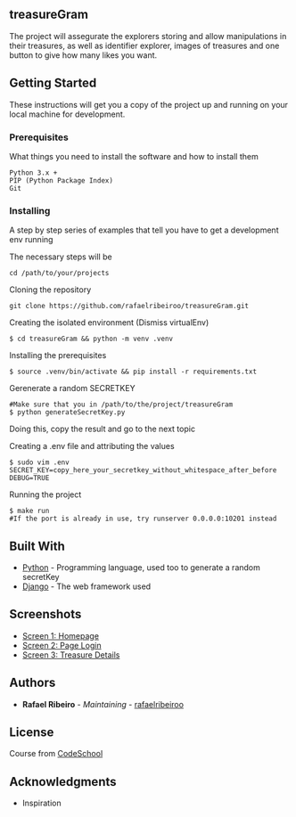 
## treasureGram

The project will assegurate the explorers storing and allow manipulations in their treasures, as well as identifier explorer, images of treasures and one button to give how many likes you want.

## Getting Started

These instructions will get you a copy of the project up and running on your local machine for development. 

### Prerequisites

What things you need to install the software and how to install them

```
Python 3.x +
PIP (Python Package Index)
Git
```

### Installing

A step by step series of examples that tell you have to get a development env running

The necessary steps will be

```
cd /path/to/your/projects
```

Cloning the repository

```
git clone https://github.com/rafaelribeiroo/treasureGram.git
```

Creating the isolated environment (Dismiss virtualEnv)

```
$ cd treasureGram && python -m venv .venv
```

Installing the prerequisites

```
$ source .venv/bin/activate && pip install -r requirements.txt
``` 

Gerenerate a random SECRETKEY

```
#Make sure that you in /path/to/the/project/treasureGram
$ python generateSecretKey.py
``` 
Doing this, copy the result and go to the next topic

Creating a .env file and attributing the values

```
$ sudo vim .env
SECRET_KEY=copy_here_your_secretkey_without_whitespace_after_before
DEBUG=TRUE
```

Running the project

```
$ make run
#If the port is already in use, try runserver 0.0.0.0:10201 instead
``` 

## Built With

* [Python](https://www.python.org/) - Programming language, used too to generate a random secretKey
* [Django](https://www.djangoproject.com/) - The web framework used

## Screenshots

* [Screen 1: Homepage](https://imgur.com/GwbNxJd)
* [Screen 2: Page Login](https://imgur.com/hVw5VOw)
* [Screen 3: Treasure Details](https://imgur.com/HO73kr1)

## Authors

* **Rafael Ribeiro** - *Maintaining* - [rafaelribeiroo](https://github.com/rafaelribeiroo)

## License

Course from [CodeSchool](https://www.codeschool.com/courses/digging-into-django)

## Acknowledgments

* Inspiration
